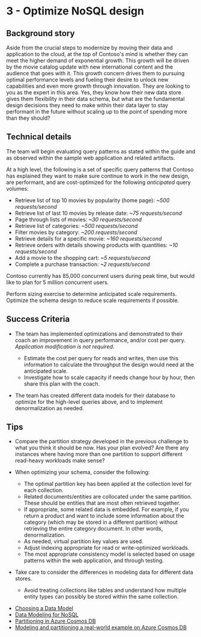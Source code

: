 # 3 - Optimize NoSQL design

## Background story

Aside from the crucial steps to modernize by moving their data and application to the cloud, at the top of Contoso's mind is whether they can meet the higher demand of exponential growth.  This growth will be driven by the movie catalog update with new international content and the audience that goes with it. This growth concern drives them to pursuing optimal performance levels and fueling their desire to unlock new capabilities and even more growth through innovation. They are looking to you as the expert in this area. Yes, they know how their new data store gives them flexibility in their data schema, but what are the fundamental design decisions they need to make within their data layer to stay performant in the future without scaling up to the point of spending more than they should?

## Technical details

The team will begin evaluating query patterns as stated within the guide and as observed within the sample web application and related artifacts.

At a high level, the following is a set of specific query patterns that Contoso has explained they want to make sure continue to work in the new design, are performant, and are cost-optimized for the following *anticipated* query volumes:

- Retrieve list of top 10 movies by popularity (home page): *~500 requests/second*
- Retrieve list of last 10 movies by release date: *~75 requests/second*
- Page through lists of movies: *~30 requests/second*
- Retrieve list of categories: *~500 requests/second*
- Filter movies by category: *~200 requests/second*
- Retrieve details for a specific movie: *~160 requests/second*
- Retrieve orders with details showing products with quantities: *~10 requests/second*
- Add a movie to the shopping cart: *~5 requests/second*
- Complete a purchase transaction: *~2 requests/second*

Contoso currently has 85,000 concurrent users during peak time, but would like to plan for 5 million concurrent users.

Perform sizing exercise to determine anticipated scale requirements. Optimize the schema design to reduce scale requirements if possible.

## Success Criteria

- The team has implemented optimizations and demonstrated to their coach an improvement in query performance, and/or cost per query. *Application modification is not required*.

    - Estimate the cost per query for reads and writes, then use this information to calculate the throughput the design would need at the anticipated scale.
    - Investigate how to scale capacity if needs change hour by hour, then share this plan with the coach.

- The team has created different data models for their database to optimize for the high-level queries above, and to implement denormalization as needed.

## Tips

- Compare the partition strategy developed in the previous challenge to what you think it should be now. Has your plan evolved? Are there any instances where having more than one partition to support different read-heavy workloads make sense?
- When optimizing your schema, consider the following:

    - The optimal partition key has been applied at the collection level for each collection.
    - Related documents/entities are collocated under the same partition. These should be entities that are most often retrieved together.
    - If appropriate, some related data is embedded. For example, if you return a product and want to include some information about the category (which may be stored in a different partition) without retrieving the entire category document. In other words, denormalization.
    - As needed, virtual partition key values are used.
    - Adjust indexing appropriate for read or write-optimized workloads.
    - The most appropriate consistency model is selected based on usage patterns within the web application, and through testing.

- Take care to consider the differences in modeling data for different data stores.

    - Avoid treating collections like tables and understand how multiple entity types can possibly be stored within the same collection.

<!-- ## Resources

- TODO: The resources on how to effectively design for this pattern will be critical at this point!
- Autopilot -->

- [Choosing a Data Model](https://docs.microsoft.com/azure/architecture/data-guide/big-data/non-relational-data)
- [Data Modeling for NoSQL](https://docs.microsoft.com/azure/cosmos-db/modeling-data)
- [Partitioning in Azure Cosmos DB](https://docs.microsoft.com/azure/cosmos-db/partitioning-overview)
- [Modeling and partitioning a real-world example on Azure Cosmos DB](https://docs.microsoft.com/azure/cosmos-db/how-to-model-partition-example)
